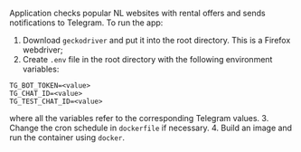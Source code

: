Application checks popular NL websites with rental offers and sends notifications to Telegram.
To run the app:
1. Download `geckodriver` and put it into the root directory. This is a Firefox webdriver;
2. Create `.env` file in the root directory with the following environment variables:
```
TG_BOT_TOKEN=<value>
TG_CHAT_ID=<value>
TG_TEST_CHAT_ID=<value>
```
where all the variables refer to the corresponding Telegram values.
3. Change the cron schedule in `dockerfile` if necessary.
4. Build an image and run the container using `docker`.
